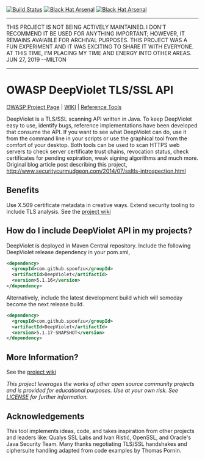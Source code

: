 [![Build Status](https://travis-ci.org/spoofzu/DeepViolet.svg?branch=master)](https://travis-ci.org/spoofzu/DeepViolet)
[![Black Hat Arsenal](https://github.com/toolswatch/badges/blob/master/arsenal/europe/2016.svg)](http://www.blackhat.com/eu-16/arsenal.html#milton-smith)
[![Black Hat Arsenal](https://github.com/toolswatch/badges/blob/master/arsenal/usa/2018.svg)](https://www.blackhat.com/us-18/arsenal/schedule/index.html#deepviolet-ssltls-scanning-api-38-tools-10724)

*********************************************************************
THIS PROJECT IS NOT BEING ACTIVELY MAINTAINED.  I DON'T
RECOMMEND IT BE USED FOR ANYTHING IMPORTANT; HOWEVER,
IT REMAINS AVAIABLE FOR ARCHIVAL PURPOSES.  THIS PROJECT WAS
A FUN EXPERIMENT AND IT WAS EXCITING TO SHARE IT
WITH EVERYONE.  AT THIS TIME, I'M PLACING MY TIME AND
ENERGY INTO OTHER AREAS.  JUN 27, 2019 --MILTON                                             
*********************************************************************

# OWASP DeepViolet TLS/SSL API

[OWASP Project Page](https://www.owasp.org/index.php/OWASP_DeepViolet_TLS/SSL_Scanner) | 
[WIKI](https://github.com/spoofzu/DeepViolet/wiki/Build-on-Your-Computer) | 
[Reference Tools](https://github.com/spoofzu/DeepVioletTools)

DeepViolet is a TLS/SSL scanning API written in Java. To keep DeepViolet easy to use, identify bugs, reference implementations have been developed that consume the API. If you want to see what DeepViolet can do, use it from the command line in your scripts or use the graphical tool from the comfort of your desktop. Both tools can be used to scan HTTPS web servers to check server certificate trust chains, revocation status, check certificates for pending expiration, weak signing algorithms and much more.  Original blog article post describing this project, http://www.securitycurmudgeon.com/2014/07/ssltls-introspection.html

## Benefits

Use X.509 certificate metadata in creative ways.  Extend security tooling to include TLS analysis.  See the [project wiki](https://github.com/spoofzu/DeepViolet/wiki/Features) 

## How do I include DeepViolet API in my projects?

DeepViolet is deployed in Maven Central repository.  Include the following DeepViolet release dependency in your pom.xml,

```xml
<dependency>
  <groupId>com.github.spoofzu</groupId>
  <artifactId>DeepViolet</artifactId>
  <version>5.1.16</version>
</dependency>
```

Alternatively, include the latest development build which will someday become the next release build.

```xml
<dependency>
  <groupId>com.github.spoofzu</groupId>
  <artifactId>DeepViolet</artifactId>
  <version>5.1.17-SNAPSHOT</version>
</dependency>
```

## More Information?

See the [project wiki](https://github.com/spoofzu/DeepViolet/wiki) 

<i>This project leverages the works of other open source community projects and is provided for educational purposes.  Use at your own risk.  See [LICENSE](https://github.com/spoofzu/DeepViolet/blob/master/LICENSE) for further information.</i>

## Acknowledgements

This tool implements ideas, code, and takes inspiration from other projects and leaders like: Qualys SSL Labs and Ivan Ristić, OpenSSL, and Oracle's Java Security Team.  Many thanks negotiating TLS/SSL handshakes and ciphersuite handling adapted from code examples by Thomas Pornin.
